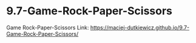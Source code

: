 # 9.7-Game-Rock-Paper-Scissors
Game Rock-Paper-Scissors Link: https://maciej-dutkiewicz.github.io/9.7-Game-Rock-Paper-Scissors/

